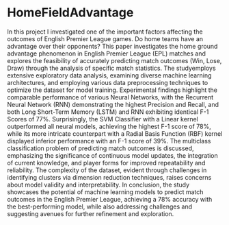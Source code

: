 # HomeFieldAdvantage
In this project I investigated one of the important factors affecting the outcomes of English Premier League games. Do home teams have an advantage over their opponents?
This paper investigates the home ground advantage phenomenon in English Premier League (EPL) matches and explores the feasibility of accurately predicting match outcomes (Win, Lose, Draw) through the analysis of specific match statistics. The studyemploys extensive exploratory data analysis, examining diverse machine learning architectures, and employing various data preprocessing techniques to optimize the dataset for model training. Experimental findings highlight the comparable performance of various Neural Networks, with the Recurrent Neural Network (RNN) demonstrating the highest Precision and Recall, and both Long Short-Term Memory (LSTM) and RNN exhibiting identical F-1 Scores of 77%. Surprisingly, the SVM Classifier with a Linear kernel outperformed all neural models, achieving the highest F-1 score of 78%, while its more intricate counterpart with a Radial Basis Function (RBF) kernel displayed inferior performance with an F-1 score of 39%. The multiclass classification problem of predicting match outcomes is discussed, emphasizing the significance of continuous model updates, the integration of current knowledge, and player forms for improved repeatability and reliability. The complexity of the dataset, evident through challenges in identifying clusters via dimension reduction techniques, raises concerns about model validity and interpretability. In conclusion, the study showcases the potential of machine learning models to predict match outcomes in the English Premier League, achieving a 78% accuracy with the best-performing model, while also addressing challenges and suggesting avenues for further refinement and exploration.
